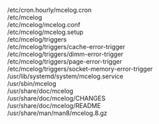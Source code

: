 /etc/cron.hourly/mcelog.cron  
/etc/mcelog  
/etc/mcelog/mcelog.conf  
/etc/mcelog/mcelog.setup  
/etc/mcelog/triggers  
/etc/mcelog/triggers/cache-error-trigger  
/etc/mcelog/triggers/dimm-error-trigger  
/etc/mcelog/triggers/page-error-trigger  
/etc/mcelog/triggers/socket-memory-error-trigger  
/usr/lib/systemd/system/mcelog.service  
/usr/sbin/mcelog  
/usr/share/doc/mcelog  
/usr/share/doc/mcelog/CHANGES  
/usr/share/doc/mcelog/README  
/usr/share/man/man8/mcelog.8.gz  
